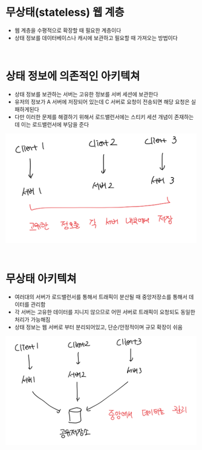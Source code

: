 # 무상태(stateless) 웹 계층

- 웹 계층을 수평적으로 확장할 때 필요한 계층이다
- 상태 정보를 데이터베이스나 캐시에 보관하고 필요할 때 가져오는 방법이다

<br>

# 상태 정보에 의존적인 아키텍쳐

- 상태 정보를 보관하는 서버는 고유한 정보를 서버 세션에 보관한다
- 유저의 정보가 A 서버에 저장되어 있는데 C 서버로 요청이 전송되면 해당 요청은 실패하게된다
- 다만 이러한 문제를 해결하기 위해서 로드밸런서에는 스티키 세션 개념이 존재하는데 이는 로드밸런서에 부담을 준다

![alt text](image-6.png)

<br>

# 무상태 아키텍쳐

- 여러대의 서버가 로드밸런서를 통해서 트래픽이 분산될 때 중앙저장소를 통해서 데이터를 관리함
- 각 서버는 고유한 데이터를 지니지 않으므로 어떤 서버로 트래픽이 요청되도 동일한 처리가 가능해짐
- 상태 정보는 웹 서버로 부터 분리되어있고, 단순/안정적이며 규모 확장이 쉬움

![alt text](image-7.png)

